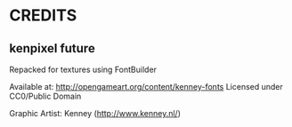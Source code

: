 CREDITS
=======

kenpixel future
---------------

Repacked for textures using FontBuilder

Available at: http://opengameart.org/content/kenney-fonts
Licensed under CC0/Public Domain

Graphic Artist: Kenney (http://www.kenney.nl/)
